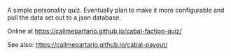 A simple personality quiz. Eventually plan to make it more configurable and pull the data set out to a json database.

Online at https://callmepartario.github.io/cabal-faction-quiz/

See also: https://callmepartario.github.io/cabal-payout/
